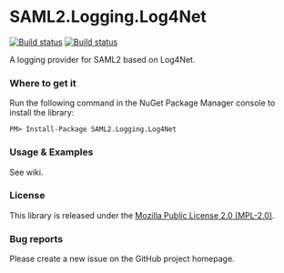 # SAML2.Logging.Log4Net

[![Build status](https://ci.appveyor.com/api/projects/status/d94yejbhdw9lkvm3/branch/release?svg=true)](https://ci.appveyor.com/project/i8beef/saml2-logging-log4net/branch/release)
[![Build status](https://ci.appveyor.com/api/projects/status/d94yejbhdw9lkvm3/branch/master?svg=true)](https://ci.appveyor.com/project/i8beef/saml2-logging-log4net/branch/master)

A logging provider for SAML2 based on Log4Net.

### Where to get it

Run the following command in the NuGet Package Manager console to install the library:

    PM> Install-Package SAML2.Logging.Log4Net

### Usage & Examples

See wiki.

### License

This library is released under the [Mozilla Public License 2.0 (MPL-2.0)](https://github.com/i8beef/SAML2.Logging.Log4Net/blob/master/LICENSE).

### Bug reports

Please create a new issue on the GitHub project homepage.